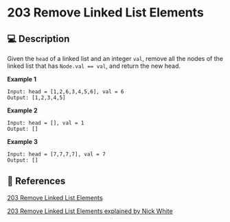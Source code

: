# 203 Remove Linked List Elements

## 💻 Description

Given the `head` of a linked list and an integer `val`, remove all the nodes of the linked list that has `Node.val == val`, and return the new head.

**Example 1**

```
Input: head = [1,2,6,3,4,5,6], val = 6
Output: [1,2,3,4,5]
```

**Example 2**

```
Input: head = [], val = 1
Output: []
```

**Example 3**

```
Input: head = [7,7,7,7], val = 7
Output: []
```

## 🔗 References

[203 Remove Linked List Elements](https://leetcode.com/problems/remove-linked-list-elements/description/)

[203 Remove Linked List Elements explained by Nick White](https://www.youtube.com/watch?v=gfFn-OXxcgU)
